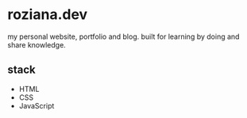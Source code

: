# roziana.dev
my personal website, portfolio and blog. built for learning by doing and share knowledge.
## stack
- HTML 
- CSS
- JavaScript 
